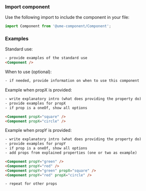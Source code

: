 ### Import component

Use the following import to include the component in your file:

```jsx static
import Component from '@ume-component/Component';
```

### Examples

Standard use:

```html
- provide examples of the standard use
<Component />
```

When to use (optional):

```html
- if needed, provide information on when to use this component
```

Example when propX is provided:

```html
- write explanatory intro (what does providing the property do)
- provide examples for propX
- if prop is a oneOf, show all options

<Component propX="square" />
<Component propX="circle" />
```

Example when propY is provided:

```html
- write explanatory intro (what does providing the property do)
- provide examples for propY
- if prop is a oneOf, show all options
- add props from explained properties (one or two as example)

<Component propY="green" />
<Component propY="red" />
<Component propY="green" propX="square" />
<Component propY="red" propX="circle" />
```

```html
- repeat for other props
```
